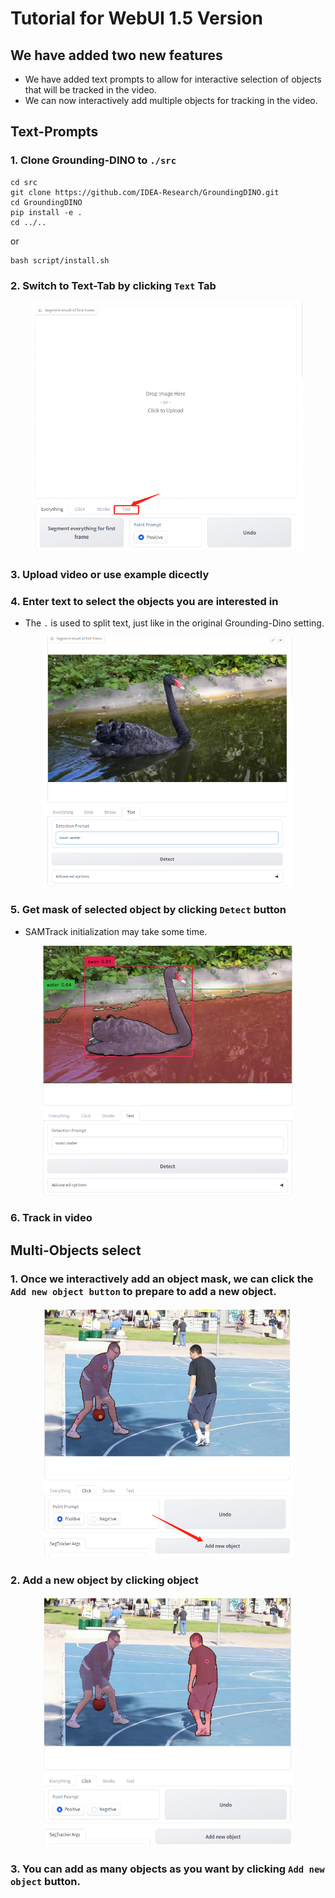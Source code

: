 # Tutorial for WebUI 1.5 Version
## We have added two new features
- We have added text prompts to allow for interactive selection of objects that will be tracked in the video.
- We can now interactively add multiple objects for tracking in the video.


## Text-Prompts
### 1. Clone Grounding-DINO to `./src`
```
cd src
git clone https://github.com/IDEA-Research/GroundingDINO.git
cd GroundingDINO
pip install -e .
cd ../..
```
or 
```
bash script/install.sh
```


### 2. Switch to Text-Tab by clicking `Text` Tab

<p align="center">
<img src="./img/switch2textT.jpg" height="400">
</p>

### 3. Upload video or use example dicectly

### 4. Enter text to select the objects you are interested in
- The `.` is used to split text, just like in the original Grounding-Dino setting.

<p align="center">
<img src="./img/enter_text.jpg" height="400", width="400">
</p>

### 5. Get mask of selected object by clicking `Detect` button
- SAMTrack initialization may take some time.

<p align="center">
<img src="./img/detect_result.jpg" height="400", width="400">
</p>

### 6. Track in video

## Multi-Objects select
### 1. Once we interactively add an object mask, we can click the `Add new object button` to prepare to add a new object.

<p align="center">
<img src="./img/new_object.jpg" height="400", width="400">
</p>

### 2. Add a new object by clicking object

<p align="center">
<img src="./img/second_object.jpg" height="400", width="400">
</p>

### 3. You can add as many objects as you want by clicking `Add new object` button.